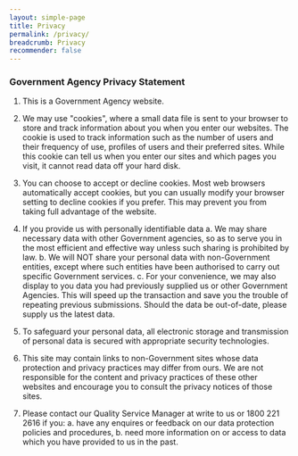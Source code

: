 ```yaml
---
layout: simple-page
title: Privacy
permalink: /privacy/
breadcrumb: Privacy
recommender: false
---
```


### **Government Agency Privacy Statement**

1. This is a Government Agency website.

2. We may use "cookies", where a small data file is sent to your browser to store and track information about you when you enter our websites. The cookie is used to track information such as the number of users and their frequency of use, profiles of users and their preferred sites. While this cookie can tell us when you enter our sites and which pages you visit, it cannot read data off your hard disk.

3. You can choose to accept or decline cookies. Most web browsers automatically accept cookies, but you can usually modify your browser setting to decline cookies if you prefer. This may prevent you from taking full advantage of the website.

4. If you provide us with personally identifiable data
a. We may share necessary data with other Government agencies, so as to serve you in the most efficient and effective way unless such sharing is prohibited by law.
b. We will NOT share your personal data with non-Government entities, except where such entities have been authorised to carry out specific Government services.
c. For your convenience, we may also display to you data you had previously supplied us or other Government Agencies. This will speed up the transaction and save you the trouble of repeating previous submissions. Should the data be out-of-date, please supply us the latest data.

5. To safeguard your personal data, all electronic storage and transmission of personal data is secured with appropriate security technologies.

6. This site may contain links to non-Government sites whose data protection and privacy practices may differ from ours. We are not responsible for the content and privacy practices of these other websites and encourage you to consult the privacy notices of those sites.

7. Please contact our Quality Service Manager at write to us or 1800 221 2616 if you:
a. have any enquires or feedback on our data protection policies and procedures,
b. need more information on or access to data which you have provided to us in the past.
